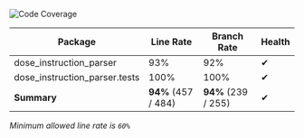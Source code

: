 ![Code Coverage](https://img.shields.io/badge/Code%20Coverage-94%25-success?style=flat)

Package | Line Rate | Branch Rate | Health
-------- | --------- | ----------- | ------
dose_instruction_parser | 93% | 92% | ✔
dose_instruction_parser.tests | 100% | 100% | ✔
**Summary** | **94%** (457 / 484) | **94%** (239 / 255) | ✔

_Minimum allowed line rate is `60%`_
